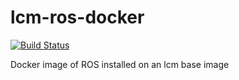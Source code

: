 # lcm-ros-docker

[![Build Status](http://jenkins.box0.afdaniele.com/buildStatus/icon?job=Docker+AutoBuild+-+lcm-ros)](http://jenkins.box0.afdaniele.com/job/Docker%20AutoBuild%20-%20lcm-ros/)

Docker image of ROS installed on an lcm base image
